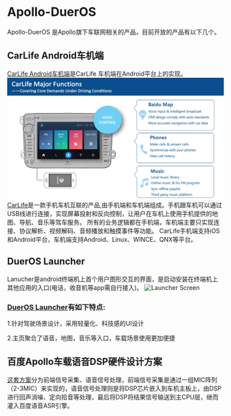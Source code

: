 # Apollo-DuerOS
Apollo-DuerOS 是Apollo旗下车联网相关的产品，目前开放的产品有以下几个。

## CarLife Android车机端
[CarLife Android车机端](https://github.com/ApolloAuto/apollo-DuerOS/tree/master/CarLife-Android-Vehicle)是CarLife 车机端在Android平台上的实现。
![CarLife Screen](CarLife.jpeg)
[CarLife](http://carlife.baidu.com/)是一款手机车机互联的产品,由手机端和车机端组成。手机跟车机可以通过USB线进行连接，实现屏幕投射和反向控制，让用户在车机上使用手机提供的地图、导航、音乐等驾车服务。
所有的业务逻辑都在手机端，车机端主要只实现连接、协议解析、视频解码、音频播放和触摸事件等功能。
CarLife手机端支持iOS和Android平台，车机端支持Android、Linux、WINCE、QNX等平台。




## DuerOS Launcher

Lanucher是android终端机上首个用户图形交互的界面，是启动安装在终端机上其他应用的入口(电话，收音机等app需自行接入)。
![Launcher Screen](Launcher.png)
### [DuerOS Launcher](https://github.com/ApolloAuto/apollo-DuerOS/tree/master/DuerOS-Launcher)有如下特点:
1.针对驾驶场景设计，采用轻量化、科技感的UI设计

2.主页聚合了语音，地图，音乐等入口，车载场景使用更加便捷

## 百度Apollo车载语音DSP硬件设计方案
[这套方案](https://github.com/ApolloAuto/apollo-DuerOS/tree/master/DSP-Solution-For-DuerOS)分为前端信号采集、语音信号处理，前端信号采集是通过一组MIC阵列（2-3MIC）来实现的，语音信号处理则是将DSP芯片嵌入到车机主板上，由DSP进行回声消噪、定向拾音等处理，最后将DSP将结果信号输送到主CPU层，继而灌入百度语音ASR引擎。
